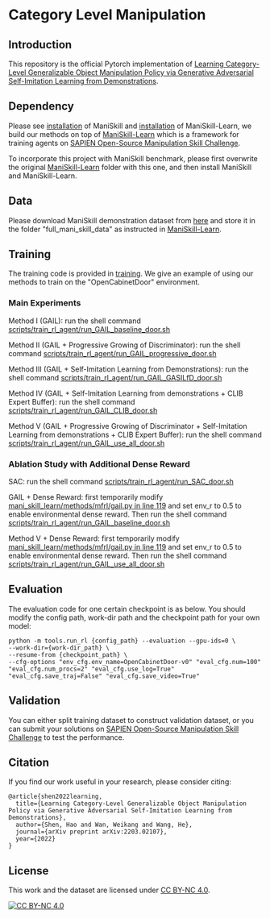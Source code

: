 # Category Level Manipulation

## Introduction

This repository is the official Pytorch implementation of [Learning Category-Level Generalizable Object Manipulation Policy via Generative Adversarial Self-Imitation Learning from Demonstrations](https://arxiv.org/abs/2203.02107).

## Dependency

Please see [installation](https://github.com/haosulab/ManiSkill#installation) of ManiSkill and [installation](https://github.com/haosulab/ManiSkill-Learn#installation) of ManiSkill-Learn, we build our methods on top of [ManiSkill-Learn](https://github.com/haosulab/ManiSkill-Learn) which is a framework for training agents on [SAPIEN Open-Source Manipulation Skill Challenge](https://sapien.ucsd.edu/challenges/maniskill2021/).

To incorporate this project with ManiSkill benchmark, please first overwrite the original [ManiSkill-Learn](https://github.com/haosulab/ManiSkill-Learn) folder with this one, and then install ManiSkill and ManiSkill-Learn.

## Data

Please download ManiSkill demonstration dataset from [here](https://github.com/haosulab/ManiSkill) and store it in the folder "full_mani_skill_data" as instructed in [ManiSkill-Learn](https://github.com/haosulab/ManiSkill-Learn).


## Training

The training code is provided in [training](training). We give an example of using our methods to train on the "OpenCabinetDoor" environment.

### Main Experiments

Method I (GAIL): run the shell command [scripts/train_rl_agent/run_GAIL_baseline_door.sh](scripts/train_rl_agent/run_GAIL_baseline_door.sh)

Method II (GAIL + Progressive Growing of Discriminator): run the shell command [scripts/train_rl_agent/run_GAIL_progressive_door.sh](scripts/train_rl_agent/run_GAIL_progressive_door.sh)

Method III (GAIL + Self-Imitation Learning from Demonstrations): run the shell command [scripts/train_rl_agent/run_GAIL_GASILfD_door.sh](scripts/train_rl_agent/run_GAIL_GASILfD_door.sh)

Method IV (GAIL + Self-Imitation Learning from demonstrations + CLIB Expert Buffer): run the shell command [scripts/train_rl_agent/run_GAIL_CLIB_door.sh](scripts/train_rl_agent/run_GAIL_CLIB_door.sh)

Method V (GAIL + Progressive Growing of Discriminator + Self-Imitation Learning from demonstrations + CLIB Expert Buffer): run the shell command [scripts/train_rl_agent/run_GAIL_use_all_door.sh](scripts/train_rl_agent/run_GAIL_use_all_door.sh)

### Ablation Study with Additional Dense Reward

SAC: run the shell command [scripts/train_rl_agent/run_SAC_door.sh](scripts/train_rl_agent/run_SAC_door.sh)

GAIL + Dense Reward: first temporarily modify [mani_skill_learn/methods/mfrl/gail.py in line 119](https://github.com/wkwan7/Category_Level_Manipulation/blob/da0c446188de6c3717a038687ca2f594d71a12c6/mani_skill_learn/methods/mfrl/gail.py#L119) and set env_r to 0.5 to enable environmental dense reward. Then run the shell command [scripts/train_rl_agent/run_GAIL_baseline_door.sh](scripts/train_rl_agent/run_GAIL_baseline_door.sh)

Method V + Dense Reward: first temporarily modify [mani_skill_learn/methods/mfrl/gail.py in line 119](https://github.com/wkwan7/Category_Level_Manipulation/blob/da0c446188de6c3717a038687ca2f594d71a12c6/mani_skill_learn/methods/mfrl/gail.py#L119) and set env_r to 0.5 to enable environmental dense reward. Then run the shell command [scripts/train_rl_agent/run_GAIL_use_all_door.sh](scripts/train_rl_agent/run_GAIL_use_all_door.sh)


## Evaluation

The evaluation code for one certain checkpoint is as below. You should modify the config path, work-dir path and the checkpoint path for your own model:
```
python -m tools.run_rl {config_path} --evaluation --gpu-ids=0 \
--work-dir={work-dir_path} \
--resume-from {checkpoint_path} \
--cfg-options "env_cfg.env_name=OpenCabinetDoor-v0" "eval_cfg.num=100" "eval_cfg.num_procs=2" "eval_cfg.use_log=True" "eval_cfg.save_traj=False" "eval_cfg.save_video=True"
```


## Validation

You can either split training dataset to construct validation dataset, or you can submit your solutions on [SAPIEN Open-Source Manipulation Skill Challenge](https://sapien.ucsd.edu/challenges/maniskill2021/) to test the performance.

## Citation

If you find our work useful in your research, please consider citing:
```
@article{shen2022learning,
  title={Learning Category-Level Generalizable Object Manipulation Policy via Generative Adversarial Self-Imitation Learning from Demonstrations},
  author={Shen, Hao and Wan, Weikang and Wang, He},
  journal={arXiv preprint arXiv:2203.02107},
  year={2022}
}
```

## License

This work and the dataset are licensed under [CC BY-NC 4.0][cc-by-nc].

[![CC BY-NC 4.0][cc-by-nc-image]][cc-by-nc]

[cc-by-nc]: https://creativecommons.org/licenses/by-nc/4.0/
[cc-by-nc-image]: https://licensebuttons.net/l/by-nc/4.0/88x31.png
